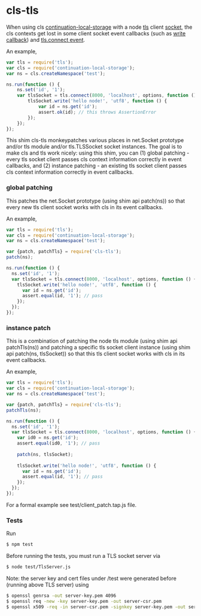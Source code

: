 # cls-tls


When using cls [continuation-local-storage](npm-cls) with a node [tls](tls) client [socket](tls-TLSSocket), 
the cls contexts get lost in some client socket event callbacks (such as [write callback](net-socket-write-event)) 
and [tls.connect event](tls-connect-event).

An example,

```js
var tls = require('tls');
var cls = require('continuation-local-storage');
var ns = cls.createNamespace('test');

ns.run(function () {
    ns.set('id', '1');
    var tlsSocket = tls.connect(8000, 'localhost', options, function () {
        tlsSocket.write('hello node!', 'utf8', function () {
            var id = ns.get('id');
            assert.ok(id); // this throws AssertionError
        });
    });
});
```

This shim cls-tls monkeypatches various places in net.Socket prototype and/or tls module and/or tls.TLSSocket socket 
instances. The goal is to make cls and tls work nicely: using this shim, you can (1) global patching - every tls socket 
client passes cls context information correctly in event callbacks, and (2) instance patching - an existing tls socket 
client passes cls context information correctly in event callbacks.

### global patching
This patches the net.Socket prototype (using shim api patch(ns)) so that every new tls client socket works with cls in 
its event callbacks.

An example,

```js
var tls = require('tls');
var cls = require('continuation-local-storage');
var ns = cls.createNamespace('test');

var {patch, patchTls} = require('cls-tls');
patch(ns);

ns.run(function () {
  ns.set('id', '1');
  var tlsSocket = tls.connect(8000, 'localhost', options, function () {
    tlsSocket.write('hello node!', 'utf8', function () {
      var id = ns.get('id');
      assert.equal(id, '1'); // pass
    });
  });
});
```

### instance patch
This is a combination of patching the node tls module (using shim api patchTls(ns)) and patching a specific tls socket 
client instance (using shim api patch(ns, tlsSocket)) so that this tls client socket works with cls in 
its event callbacks.

An example,

```js
var tls = require('tls');
var cls = require('continuation-local-storage');
var ns = cls.createNamespace('test');

var {patch, patchTls} = require('cls-tls');
patchTls(ns);

ns.run(function () {
  ns.set('id', '1');
  var tlsSocket = tls.connect(8000, 'localhost', options, function () {
    var id0 = ns.get('id');
    assert.equal(id0, '1'); // pass
    
    patch(ns, tlsSocket);
    
    tlsSocket.write('hello node!', 'utf8', function () {
      var id = ns.get('id');
      assert.equal(id, '1'); // pass
    });
  });
});
```

For a formal example see test/client_patch.tap.js file.

### Tests

Run
```sh
$ npm test
```

Before running the tests, you must run a TLS socket server via
```sh
$ node test/TlsServer.js
```

Note: the server key and cert files under /test were generated before (running above TLS server) using
```sh
$ openssl genrsa -out server-key.pem 4096
$ openssl req -new -key server-key.pem -out server-csr.pem
$ openssl x509 -req -in server-csr.pem -signkey server-key.pem -out server-cert.pem
```

[npm-cls]: https://www.npmjs.com/package/continuation-local-storage
[tls]: https://nodejs.org/api/tls.html
[tls-TLSSocket]: https://nodejs.org/api/tls.html#tls_class_tls_tlssocket
[net-socket-write-event]: https://nodejs.org/api/net.html#net_socket_write_data_encoding_callback
[tls-connect-event]: https://nodejs.org/api/tls.html#tls_tls_connect_options_callback